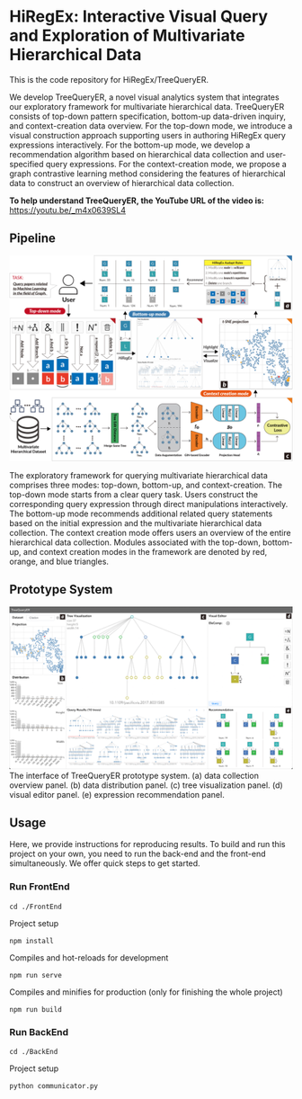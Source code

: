 # HiRegEx: Interactive Visual Query and Exploration of Multivariate Hierarchical Data

This is the code repository for HiRegEx/TreeQueryER.

We develop TreeQueryER, a novel visual analytics system that integrates our exploratory framework for multivariate hierarchical data.
TreeQueryER consists of top-down pattern specification, bottom-up data-driven inquiry, and context-creation data overview.
For the top-down mode, we introduce a visual construction approach supporting users in authoring HiRegEx query expressions interactively. 
For the bottom-up mode, we develop a recommendation algorithm based on hierarchical data collection and user-specified query expressions. 
For the context-creation mode, we propose a graph contrastive learning method considering the features of hierarchical data to construct an overview of hierarchical data collection.

**To help understand TreeQueryER, the YouTube URL of the video is:** https://youtu.be/_m4x0639SL4

## Pipeline
![](./image/pipeline.jpg)

The exploratory framework for querying multivariate hierarchical data comprises three modes: top-down, bottom-up, and context-creation. 
The top-down mode starts from a clear query task. Users construct the corresponding query expression through direct manipulations interactively. The bottom-up mode recommends additional related query statements based on the initial expression and the multivariate hierarchical data collection. The context creation mode offers users an overview of the entire hierarchical data collection. Modules associated with the top-down, bottom-up, and context creation modes in the framework are denoted by red, orange, and blue triangles.

## Prototype System
![](./image/system.jpg)
The interface of TreeQueryER prototype system. (a) data collection overview panel. (b) data distribution panel. (c) tree visualization panel. (d) visual editor panel. (e) expression recommendation panel.

## Usage

Here, we provide instructions for reproducing results. To build and run this project on your own, you need to run the back-end and the front-end simultaneously. We offer quick steps to get started.

### Run FrontEnd
```
cd ./FrontEnd
```

Project setup
```
npm install
```

Compiles and hot-reloads for development
```
npm run serve
```

Compiles and minifies for production (only for finishing the whole project)
```
npm run build
```

### Run BackEnd
```
cd ./BackEnd
```

Project setup
```
python communicator.py
```

